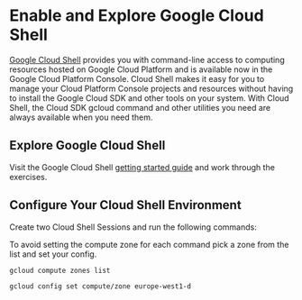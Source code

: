 # Enable and Explore Google Cloud Shell

[Google Cloud Shell](https://cloud.google.com/shell/docs) provides you with command-line access to computing resources hosted on Google Cloud Platform and is available now in the Google Cloud Platform Console. Cloud Shell makes it easy for you to manage your Cloud Platform Console projects and resources without having to install the Google Cloud SDK and other tools on your system. With Cloud Shell, the Cloud SDK gcloud command and other utilities you need are always available when you need them.

## Explore Google Cloud Shell

Visit the Google Cloud Shell [getting started guide](https://cloud.google.com/shell/docs/quickstart) and work through the exercises.

## Configure Your Cloud Shell Environment

Create two Cloud Shell Sessions and run the following commands:

To avoid setting the compute zone for each command pick a zone from the list and set your config.

```
gcloud compute zones list
```

```
gcloud config set compute/zone europe-west1-d
```